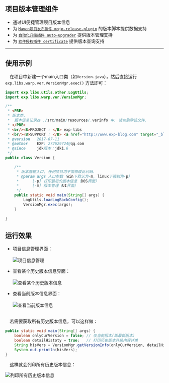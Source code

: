 ## 项目版本管理组件

- 通过UI便捷管理项目版本信息
- 为 [`Maven项目发布插件 mojo-release-plugin`](https://github.com/lyy289065406/mojo-release-plugin) 的版本脚本提供数据支持
- 为 [`自动化升级插件 auto-upgrader`](https://github.com/lyy289065406/auto-upgrader) 提供版本管理支持
- 为 [`软件授权插件 certificate`](https://github.com/lyy289065406/certificate) 提供版本查询支持

--------

## 使用示例


　在项目中新建一个main入口类（如`Version.java`），然后直接运行 `exp.libs.warp.ver.VersionMgr.exec()` 方法即可： 

```java
import exp.libs.utils.other.LogUtils;
import exp.libs.warp.ver.VersionMgr;

/**
 * <PRE>
 * 版本类.
 *  版本信息记录在 ./src/main/resources/.verinfo 中, 请勿删除该文件.
 * </PRE>
 * <br/><B>PROJECT : </B> exp-libs
 * <br/><B>SUPPORT : </B> <a href="http://www.exp-blog.com" target="_blank">www.exp-blog.com</a> 
 * @version   2017-07-11
 * @author    EXP: 272629724@qq.com
 * @since     jdk版本：jdk1.6
 */
public class Version {

	/**
	 * 版本管理入口, 任何项目均不需修改此代码.
	 * @param args 入口参数（win下默认为-m, linux下强制为-p）
	 * 		[-p] 打印最后的版本信息（DOS界面）
	 * 		[-m] 版本管理（UI界面）
	 */
	public static void main(String[] args) {
		LogUtils.loadLogBackConfig();
		VersionMgr.exec(args);
	}
	
}
```

## 运行效果

- 项目信息管理界面：<br/><br/>
![项目信息管理](https://raw.githubusercontent.com/lyy289065406/exp-libs/master/exp-libs/doc/07_%E6%BC%94%E7%A4%BA%E6%96%87%E6%A1%A3/01-%E9%A1%B9%E7%9B%AE%E4%BF%A1%E6%81%AF%E7%AE%A1%E7%90%86.png)

- 查看某个历史版本信息界面：<br/><br/>
![查看某个历史版本信息](https://raw.githubusercontent.com/lyy289065406/exp-libs/master/exp-libs/doc/07_%E6%BC%94%E7%A4%BA%E6%96%87%E6%A1%A3/02-%E6%9F%A5%E7%9C%8B%E6%9F%90%E4%B8%AA%E5%8E%86%E5%8F%B2%E7%89%88%E6%9C%AC%E4%BF%A1%E6%81%AF.png)

- 查看当前版本信息界面：<br/><br/>
![查看当前版本信息](https://raw.githubusercontent.com/lyy289065406/exp-libs/master/exp-libs/doc/07_%E6%BC%94%E7%A4%BA%E6%96%87%E6%A1%A3/03-%E6%9F%A5%E7%9C%8B%E5%BD%93%E5%89%8D%E7%89%88%E6%9C%AC%E4%BF%A1%E6%81%AF.png)


<br/>　若需要获取所有历史版本信息，可以这样做：

```java
public static void main(String[] args) {
	boolean onlyCurVersion = false;	// 仅当前版本(即最新版本)
	boolean detailHistoty = true;	// 打印历史版本升级内容详单
	String hisVers = VersionMgr.getVersionInfo(onlyCurVersion, detailHistoty);
	System.out.println(hisVers);
}
```

　这样就会列印所有历史版本信息：

![列印所有历史版本信息](https://raw.githubusercontent.com/lyy289065406/exp-libs/master/exp-libs/doc/07_%E6%BC%94%E7%A4%BA%E6%96%87%E6%A1%A3/04-%E5%88%97%E5%8D%B0%E6%89%80%E6%9C%89%E5%8E%86%E5%8F%B2%E7%89%88%E6%9C%AC%E4%BF%A1%E6%81%AF.png)


